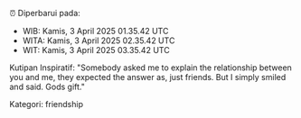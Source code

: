 ⏰ Diperbarui pada:
- WIB: Kamis, 3 April 2025 01.35.42 UTC
- WITA: Kamis, 3 April 2025 02.35.42 UTC
- WIT: Kamis, 3 April 2025 03.35.42 UTC

Kutipan Inspiratif:
"Somebody asked me to explain the relationship between you and me, they expected the answer as, just friends. But I simply smiled and said. Gods gift."


Kategori: friendship

